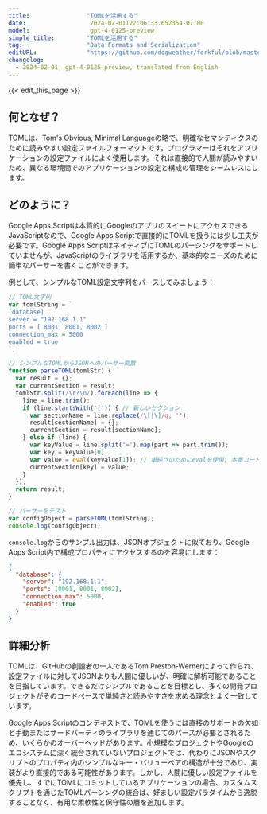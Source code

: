 ```yaml
---
title:                "TOMLを活用する"
date:                  2024-02-01T22:06:33.652354-07:00
model:                 gpt-4-0125-preview
simple_title:         "TOMLを活用する"
tag:                  "Data Formats and Serialization"
editURL:              "https://github.com/dogweather/forkful/blob/master/content/ja/google-apps-script/working-with-toml.md"
changelog:
  - 2024-02-01, gpt-4-0125-preview, translated from English
---
```


{{< edit_this_page >}}

## 何となぜ？

TOMLは、Tom's Obvious, Minimal Languageの略で、明確なセマンティクスのために読みやすい設定ファイルフォーマットです。プログラマーはそれをアプリケーションの設定ファイルによく使用します。それは直接的で人間が読みやすいため、異なる環境間でのアプリケーションの設定と構成の管理をシームレスにします。

## どのように？

Google Apps Scriptは本質的にGoogleのアプリのスイートにアクセスできるJavaScriptなので、Google Apps Scriptで直接的にTOMLを扱うには少し工夫が必要です。Google Apps ScriptはネイティブにTOMLのパーシングをサポートしていませんが、JavaScriptのライブラリを活用するか、基本的なニーズのために簡単なパーサーを書くことができます。

例として、シンプルなTOML設定文字列をパースしてみましょう：

```javascript
// TOML文字列
var tomlString = `
[database]
server = "192.168.1.1"
ports = [ 8001, 8001, 8002 ]
connection_max = 5000
enabled = true
`;

// シンプルなTOMLからJSONへのパーサー関数
function parseTOML(tomlStr) {
  var result = {};
  var currentSection = result;
  tomlStr.split(/\r?\n/).forEach(line => {
    line = line.trim();
    if (line.startsWith('[')) { // 新しいセクション
      var sectionName = line.replace(/\[|\]/g, '');
      result[sectionName] = {};
      currentSection = result[sectionName];
    } else if (line) {
      var keyValue = line.split('=').map(part => part.trim());
      var key = keyValue[0];
      var value = eval(keyValue[1]); // 単純さのためにevalを使用; 本番コードでは注意
      currentSection[key] = value;
    }
  });
  return result;
}

// パーサーをテスト
var configObject = parseTOML(tomlString);
console.log(configObject);
```

`console.log`からのサンプル出力は、JSONオブジェクトに似ており、Google Apps Script内で構成プロパティにアクセスするのを容易にします：

```json
{
  "database": {
    "server": "192.168.1.1",
    "ports": [8001, 8001, 8002],
    "connection_max": 5000,
    "enabled": true
  }
}
```

## 詳細分析

TOMLは、GitHubの創設者の一人であるTom Preston-Wernerによって作られ、設定ファイルに対してJSONよりも人間に優しいが、明確に解析可能であることを目指しています。できるだけシンプルであることを目標とし、多くの開発プロジェクトがそのコードベースで単純さと読みやすさを求める理念とよく一致しています。

Google Apps Scriptのコンテキストで、TOMLを使うには直接のサポートの欠如と手動またはサードパーティのライブラリを通じてのパースが必要とされるため、いくらかのオーバーヘッドがあります。小規模なプロジェクトやGoogleのエコシステムに深く統合されていないプロジェクトでは、代わりにJSONやスクリプトのプロパティ内のシンプルなキー・バリューペアの構造が十分であり、実装がより直接的である可能性があります。しかし、人間に優しい設定ファイルを優先し、すでにTOMLにコミットしているアプリケーションの場合、カスタムスクリプトを通じたTOMLパーシングの統合は、好ましい設定パラダイムから逸脱することなく、有用な柔軟性と保守性の層を追加します。

